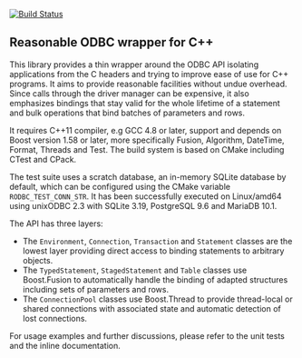 [![Build Status](https://travis-ci.org/adamreichold/rodbc.svg?branch=master)](https://travis-ci.org/adamreichold/rodbc)

Reasonable ODBC wrapper for C++
-------------------------------

This library provides a thin wrapper around the ODBC API isolating applications from the C headers and trying to improve ease of use for C++ programs. It aims to provide reasonable facilities without undue overhead. Since calls through the driver manager can be expensive, it also emphasizes bindings that stay valid for the whole lifetime of a statement and bulk operations that bind batches of parameters and rows.

It requires C++11 compiler, e.g GCC 4.8 or later, support and depends on Boost version 1.58 or later, more specifically Fusion, Algorithm, DateTime, Format, Threads and Test. The build system is based on CMake including CTest and CPack.

The test suite uses a scratch database, an in-memory SQLite database by default, which can be configured using the CMake variable `RODBC_TEST_CONN_STR`. It has been successfully executed on Linux/amd64 using unixODBC 2.3 with SQLite 3.19, PostgreSQL 9.6 and MariaDB 10.1.

The API has three layers:
 * The `Environment`, `Connection`, `Transaction` and `Statement` classes are the lowest layer providing direct access to binding statements to arbitrary objects.
 * The `TypedStatement`, `StagedStatement` and `Table` classes use Boost.Fusion to automatically handle the binding of adapted structures including sets of parameters and rows.
 * The `ConnectionPool` classes use Boost.Thread to provide thread-local or shared connections with associated state and automatic detection of lost connections.

For usage examples and further discussions, please refer to the unit tests and the inline documentation.
